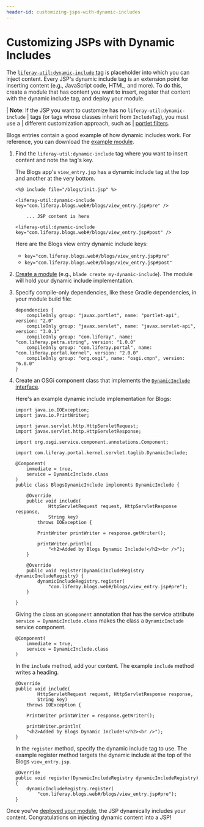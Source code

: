 ```yaml
---
header-id: customizing-jsps-with-dynamic-includes
---
```


# Customizing JSPs with Dynamic Includes

The
[`liferay-util:dynamic-include` tag](@platform-ref@/7.1-latest/taglibs/util-taglib/liferay-util/dynamic-include.html)
is placeholder into which you can inject content. Every JSP's dynamic include
tag is an extension point for inserting content (e.g., JavaScript code, HTML,
and more). To do this, create a module that has content you want to insert,
register that content with the dynamic include tag, and deploy your module. 

| **Note**: If the JSP you want to customize has no `liferay-util:dynamic-include`
| tags (or tags whose classes inherit from `IncludeTag`), you must use a
| different customization approach, such as
| [portlet filters](/docs/7-1/tutorials/-/knowledge_base/t/jsp-overrides-using-portlet-filters).

Blogs entries contain a good example of how dynamic includes work. For
reference, you can download the 
[example module](https://dev.liferay.com/documents/10184/656312/example-dynamic-include-blogs-master.zip). 

1.  Find the `liferay-util:dynamic-include` tag where you want to insert content
    and note the tag's key. 

    The Blogs app's `view_entry.jsp` has a dynamic include tag at the top and
    another at the very bottom. 

        <%@ include file="/blogs/init.jsp" %>

        <liferay-util:dynamic-include key="com.liferay.blogs.web#/blogs/view_entry.jsp#pre" />

            ... JSP content is here

        <liferay-util:dynamic-include key="com.liferay.blogs.web#/blogs/view_entry.jsp#post" />

    Here are the Blogs view entry dynamic include keys:

    - `key="com.liferay.blogs.web#/blogs/view_entry.jsp#pre"`
    - `key="com.liferay.blogs.web#/blogs/view_entry.jsp#post"`

2.  [Create a module](/docs/7-1/tutorials/-/knowledge_base/t/starting-module-development)
    (e.g., `blade create my-dynamic-include`). The module will 
    hold your dynamic include implementation. 

3.  Specify compile-only dependencies, like these Gradle dependencies, in your 
    module build file:

        dependencies {
        	compileOnly group: "javax.portlet", name: "portlet-api", version: "2.0"
        	compileOnly group: "javax.servlet", name: "javax.servlet-api", version: "3.0.1"
        	compileOnly group: "com.liferay", name: "com.liferay.petra.string", version: "1.0.0"
        	compileOnly group: "com.liferay.portal", name: "com.liferay.portal.kernel", version: "2.0.0"
        	compileOnly group: "org.osgi", name: "osgi.cmpn", version: "6.0.0"
        }

4.  Create an OSGi component class that implements the
    [`DynamicInclude` interface](@platform-ref@/7.1-latest/javadocs/portal-kernel/com/liferay/portal/kernel/servlet/taglib/DynamicInclude.html).

    Here's an example dynamic include implementation for Blogs:

        import java.io.IOException;
        import java.io.PrintWriter;
        
        import javax.servlet.http.HttpServletRequest;
        import javax.servlet.http.HttpServletResponse;
        
        import org.osgi.service.component.annotations.Component;
        
        import com.liferay.portal.kernel.servlet.taglib.DynamicInclude;
        
        @Component(
        	immediate = true,
        	service = DynamicInclude.class
        )
        public class BlogsDynamicInclude implements DynamicInclude {
        
        	@Override
        	public void include(
        			HttpServletRequest request, HttpServletResponse response,
        			String key)
        		throws IOException {
        
        		PrintWriter printWriter = response.getWriter();
        
        		printWriter.println(
        			"<h2>Added by Blogs Dynamic Include!</h2><br />");
        	}
        
        	@Override
        	public void register(DynamicIncludeRegistry dynamicIncludeRegistry) {
        		dynamicIncludeRegistry.register(
        			"com.liferay.blogs.web#/blogs/view_entry.jsp#pre");
        	}
        
        }
 
    Giving the class an `@Component` annotation that has the service attribute
    `service = DynamicInclude.class` makes the class a `DynamicInclude` service
    component.

        @Component(
            immediate = true,
            service = DynamicInclude.class
        )

    In the `include` method, add your content. The example `include` method
    writes a heading. 

        @Override
        public void include(
                HttpServletRequest request, HttpServletResponse response,
                String key)
            throws IOException {

            PrintWriter printWriter = response.getWriter();

            printWriter.println(
            "<h2>Added by Blogs Dynamic Include!</h2><br />");
        }

    In the `register` method, specify the dynamic include tag to use. The
    example register method targets the dynamic include at the top of the Blogs
    `view_entry.jsp`. 

        @Override
    	public void register(DynamicIncludeRegistry dynamicIncludeRegistry) {
    		dynamicIncludeRegistry.register(
    			"com.liferay.blogs.web#/blogs/view_entry.jsp#pre");
    	}
 
Once you've
[deployed your module](/docs/7-1/tutorials/-/knowledge_base/t/starting-module-development#building-and-deploying-a-module),
the JSP dynamically includes your content. Congratulations on injecting dynamic
content into a JSP! 
